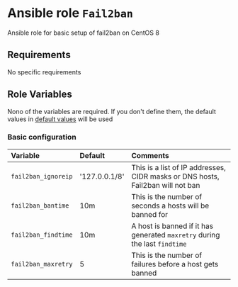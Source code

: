 # Ansible role `Fail2ban`

Ansible role for basic setup of fail2ban on CentOS 8

## Requirements

No specific requirements


## Role Variables

Nono of the variables are required. If you don't define them, the default values in [default values](defaults/main.yml) will be used

### Basic configuration

| Variable                       | Default         | Comments                                                                                                     |
| :---                           | :---            | :---                                                                                                         |
| `fail2ban_ignoreip`         | '127.0.0.1/8'     | This is a list of IP addresses, CIDR masks or DNS hosts, Fail2ban will not ban   |
| `fail2ban_bantime` | 10m           | This is the number of seconds a hosts will be banned for|
| `fail2ban_findtime`           | 10m              | A host is banned if it has generated `maxretry` during the last `findtime`|
| `fail2ban_maxretry`            | 5              | This is the number of failures before a host gets banned|